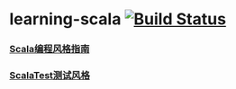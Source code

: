 # learning-scala [![Build Status](https://travis-ci.org/lavenderx/learning-scala.svg?branch=master)](https://travis-ci.org/lavenderx/learning-scala)


### [Scala编程风格指南](https://github.com/lavenderx/learning-scala/wiki/Scala-Style-Guide)

### [ScalaTest测试风格](http://agiledon.github.io/blog/2014/01/13/testing-styles-of-scalatest/)
